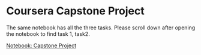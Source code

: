 # Coursera Capstone Project
<p>The same notebook has all the three tasks. Please scroll down after opening the notebook to find task 1, task2.</p>
<a href = "https://eu-gb.dataplatform.cloud.ibm.com/analytics/notebooks/v2/0d36d23b-c0a5-4a7d-a472-91e7a31f5b05/view?access_token=4e3f542e954c9e83ba3e0df6a53246b3c40c53b9166d5c9226e494584fc2ff09">Notebook: Capstone Project</a><br/>

